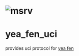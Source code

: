 # ![msrv](.././resources/yea_fen_uci.svg)

# yea_fen_uci
provides uci protocol for [yea fen](https://github.com/mendelsshop/yea_fen)
